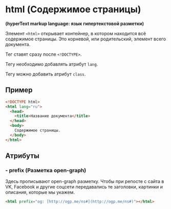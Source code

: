 # html (Содержимое страницы)

**(hyperText markup language: язык гипертекстовой разметки)**

Элемент `<html>` открывает контейнер, в котором находится всё содержимое страницы. Это корневой, или родительский, элемент всего документа.

Тег <html> ставят сразу после `<!DOCTYPE>`.

Тегу <html> необходимо добавлять атрибут `lang`.

Тегу <html> можно добавить атрибут `class`.

## Пример

```html
<!DOCTYPE html>
<html lang="ru">
  <head>
    <title>Название документа</title>
  </head>
  <body>
    Содержимое страницы.
  </body>
</html>
```

## Атрибуты

### - prefix (Разметка open-graph)

Здесь прописывают open-graph разметку. Чтобы при репосте с сайта в VK, Facebook и другие соцсети передавались те заголовки, картинки и описания, которые мы укажем.

```html
<html prefix="og: [http://ogp.me/ns#](http://ogp.me/ns#)"></html>
```
